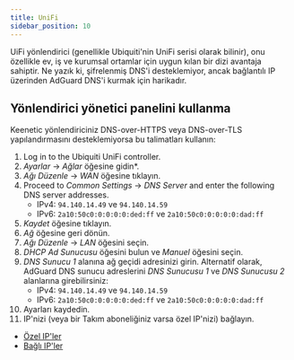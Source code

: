 ```yaml
---
title: UniFi
sidebar_position: 10
---
```


UiFi yönlendirici (genellikle Ubiquiti'nin UniFi serisi olarak bilinir), onu özellikle ev, iş ve kurumsal ortamlar için uygun kılan bir dizi avantaja sahiptir. Ne yazık ki, şifrelenmiş DNS'i desteklemiyor, ancak bağlantılı IP üzerinden AdGuard DNS'i kurmak için harikadır.

## Yönlendirici yönetici panelini kullanma

Keenetic yönlendiriciniz DNS-over-HTTPS veya DNS-over-TLS yapılandırmasını desteklemiyorsa bu talimatları kullanın:

1. Log in to the Ubiquiti UniFi controller.
2. _Ayarlar_ → _Ağlar_ öğesine gidin\*.
3. _Ağı Düzenle_ → _WAN_ öğesine tıklayın.
4. Proceed to _Common Settings_ → _DNS Server_ and enter the following DNS server addresses.
   - IPv4: `94.140.14.49` ve `94.140.14.59`
   - IPv6: `2a10:50c0:0:0:0:0:ded:ff` ve `2a10:50c0:0:0:0:0:dad:ff`
5. _Kaydet_ öğesine tıklayın.
6. _Ağ_ öğesine geri dönün.
7. _Ağı Düzenle_ → _LAN_ öğesini seçin.
8. _DHCP Ad Sunucusu_ öğesini bulun ve _Manuel_ öğesini seçin.
9. _DNS Sunucu 1_ alanına ağ geçidi adresinizi girin. Alternatif olarak, AdGuard DNS sunucu adreslerini _DNS Sunucusu 1_ ve _DNS Sunucusu 2_ alanlarına girebilirsiniz:
   - IPv4: `94.140.14.49` ve `94.140.14.59`
   - IPv6: `2a10:50c0:0:0:0:0:ded:ff` ve `2a10:50c0:0:0:0:0:dad:ff`
10. Ayarları kaydedin.
11. IP'nizi (veya bir Takım aboneliğiniz varsa özel IP'nizi) bağlayın.

- [Özel IP'ler](private-dns/connect-devices/other-options/dedicated-ip.md)
- [Bağlı IP'ler](private-dns/connect-devices/other-options/linked-ip.md)
